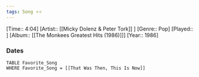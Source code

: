 ```yaml
---
tags: Song ⭐⭐ 
---
```

[Time:: 4:04]
[Artist:: [[Micky Dolenz & Peter Tork]] ]
[Genre:: Pop]
[Played:: ]
[Album:: [[The Monkees Greatest Hits (1986)]]]
[Year:: 1986]
### Dates
````dataview
TABLE Favorite_Song
WHERE Favorite_Song = [[That Was Then, This Is Now]]
````